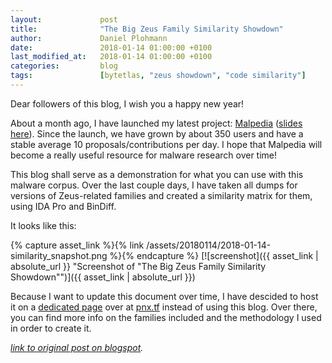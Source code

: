 ```yaml
---
layout:             post
title:              "The Big Zeus Family Similarity Showdown"
author:             Daniel Plohmann
date:               2018-01-14 01:00:00 +0100
last_modified_at:   2018-01-14 01:00:00 +0100
categories:         blog
tags:               [bytetlas, "zeus showdown", "code similarity"]
---
```


Dear followers of this blog, I wish you a happy new year!

About a month ago, I have launched my latest project: [Malpedia][malpedia] ([slides here][malpedia slides]).
Since the launch, we have grown by about 350 users and have a stable average 10 proposals/contributions per day. I hope that Malpedia will become a really useful resource for malware research over time!

This blog shall serve as a demonstration for what you can use with this malware corpus.
Over the last couple days, I have taken all dumps for versions of Zeus-related families and created a similarity matrix for them, using IDA Pro and BinDiff.

It looks like this:

{% capture asset_link %}{% link /assets/20180114/2018-01-14-similarity_snapshot.png %}{% endcapture %}
[![screenshot]({{ asset_link | absolute_url }} "Screenshot of "The Big Zeus Family Similarity Showdown"")]({{ asset_link | absolute_url }})

Because I want to update this document over time, I have descided to host it on a [dedicated page][pnx tf static link] over at [pnx.tf][pnx tf] instead of using this blog. 
Over there, you can find more info on the families included and the methodology I used in order to create it.



*[link to original post on blogspot][blogspot post].*

[pnx tf]: http://pnx.tf/slides/zeus_similarity_showdown.html
[pnx tf static link]: http://pnx.tf/slides/zeus_similarity_showdown.html
[malpedia slides]: https://www.botconf.eu/wp-content/uploads/2017/12/2017-DanielPlohmann-Malpedia.pdf
[malpedia]: https://malpedia.caad.fkie.fraunhofer.de/

[blogspot post]: http://byte-atlas.blogspot.com/2018/01/zeus-similarity-showdown.html
